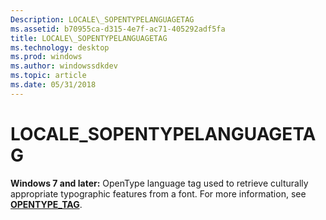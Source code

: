 ```yaml
---
Description: LOCALE\_SOPENTYPELANGUAGETAG
ms.assetid: b70955ca-d315-4e7f-ac71-405292adf5fa
title: LOCALE\_SOPENTYPELANGUAGETAG
ms.technology: desktop
ms.prod: windows
ms.author: windowssdkdev
ms.topic: article
ms.date: 05/31/2018
---
```


# LOCALE\_SOPENTYPELANGUAGETAG

**Windows 7 and later:** OpenType language tag used to retrieve culturally appropriate typographic features from a font. For more information, see [**OPENTYPE\_TAG**](opentype-tag.md).

 

 



